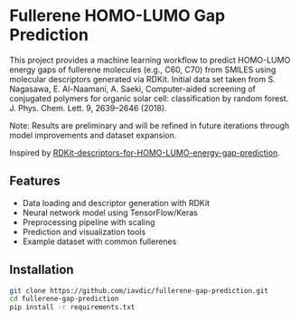 # Fullerene HOMO-LUMO Gap Prediction

This project provides a machine learning workflow to predict HOMO-LUMO energy gaps of fullerene molecules (e.g., C60, C70) from SMILES using molecular descriptors generated via RDKit. Initial data set taken from S. Nagasawa, E. Al-Naamani, A. Saeki, Computer-aided screening of conjugated polymers for organic solar cell: classification by random forest. J. Phys. Chem. Lett. 9, 2639–2646 (2018).

Note: Results are preliminary and will be refined in future iterations through model improvements and dataset expansion.

Inspired by [RDKit-descriptors-for-HOMO-LUMO-energy-gap-prediction](https://github.com/gashawmg/RDKit-descriptors-for-HOMO-LUMO-energy-gap-prediction).

## Features

- Data loading and descriptor generation with RDKit
- Neural network model using TensorFlow/Keras
- Preprocessing pipeline with scaling
- Prediction and visualization tools
- Example dataset with common fullerenes

## Installation

```bash
git clone https://github.com/iavdic/fullerene-gap-prediction.git
cd fullerene-gap-prediction
pip install -r requirements.txt
